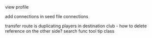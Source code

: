 view profile

add connections in seed file
connections

transfer route is duplicating players in destination club - how to delete reference on the other side?
search func
tool tip class

